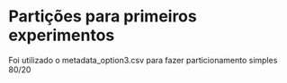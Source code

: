 # Partições para primeiros experimentos

Foi utilizado o metadata_option3.csv para fazer particionamento simples 80/20
